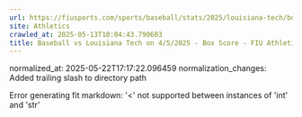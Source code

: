 ```yaml
---
url: https://fiusports.com/sports/baseball/stats/2025/louisiana-tech/boxscore/12755/
site: Athletics
crawled_at: 2025-05-13T10:04:43.790603
title: Baseball vs Louisiana Tech on 4/5/2025 - Box Score - FIU Athletics
---
```

normalized_at: 2025-05-22T17:17:22.096459
normalization_changes: Added trailing slash to directory path

Error generating fit markdown: '<' not supported between instances of 'int' and 'str'